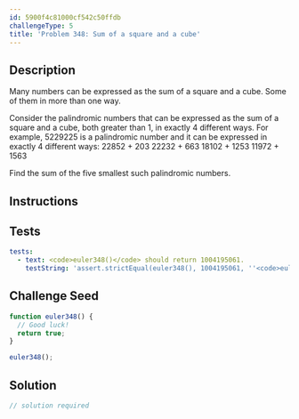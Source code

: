 ```yaml
---
id: 5900f4c81000cf542c50ffdb
challengeType: 5
title: 'Problem 348: Sum of a square and a cube'
---
```


## Description
<section id='description'>
Many numbers can be expressed as the sum of a square and a cube. Some of them in more than one way.

Consider the palindromic numbers that can be expressed as the sum of a square and a cube, both greater than 1, in exactly 4 different ways.
For example, 5229225 is a palindromic number and it can be expressed in exactly 4 different ways:
22852 + 203
22232 + 663
18102 + 1253
11972 + 1563

Find the sum of the five smallest such palindromic numbers.
</section>

## Instructions
<section id='instructions'>

</section>

## Tests
<section id='tests'>

```yml
tests:
  - text: <code>euler348()</code> should return 1004195061.
    testString: 'assert.strictEqual(euler348(), 1004195061, ''<code>euler348()</code> should return 1004195061.'');'

```

</section>

## Challenge Seed
<section id='challengeSeed'>

<div id='js-seed'>

```js
function euler348() {
  // Good luck!
  return true;
}

euler348();
```

</div>



</section>

## Solution
<section id='solution'>

```js
// solution required
```
</section>
